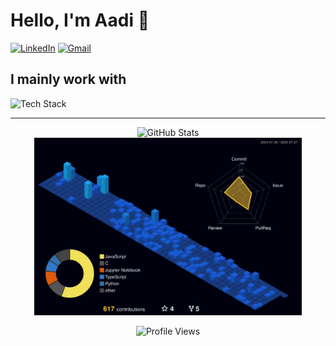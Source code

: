 # Hello, I'm Aadi 👋
  
<a href="https://www.linkedin.com/in/aadijoshi-india"><img src="https://skillicons.dev/icons?i=linkedin" alt="LinkedIn" width="40" /></a> <a href="mailto:toaadijoshi@gmail.com"><img src="https://skillicons.dev/icons?i=gmail" alt="Gmail" width="40" /></a>


  
  ## I mainly work with
  
  <img src="https://skillicons.dev/icons?i=cpp,tensorflow,mongodb,react,nodejs,tailwind,kali,flutter,blender" alt="Tech Stack" />
<hr>

  <div align="center">
  <img src="https://github-readme-stats.vercel.app/api?username=aadi-joshi&show_icons=true&theme=react&bg_color=151515&border_color=3a3a3a&title_color=61dbfb&text_color=c9cacc&icon_color=8cc84b" alt="GitHub Stats" />

  <img src="./profile-3d-contrib/profile-night-view.svg" alt="3D Contribution Graph" width="85%" />

  ![Profile Views](https://komarev.com/ghpvc/?username=aadi-joshi&style=flat-square&color=8cc84b)
</div>
